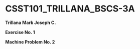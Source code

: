 # CSST101_TRILLANA_BSCS-3A
**Trillana Mark Joseph C.**

**Exercise No. 1**

**Machine Problem No. 2**
